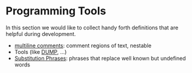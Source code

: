 # Programming Tools

In this section we would like to collect handy forth definitions
that are helpful during development. 

- [multiline comments](multiline-comments): comment regions of text, nestable
- Tools (like [DUMP](dump), ...)
- [Substitution Phrases](substitution-phrases): phrases that replace well known but undefined words
